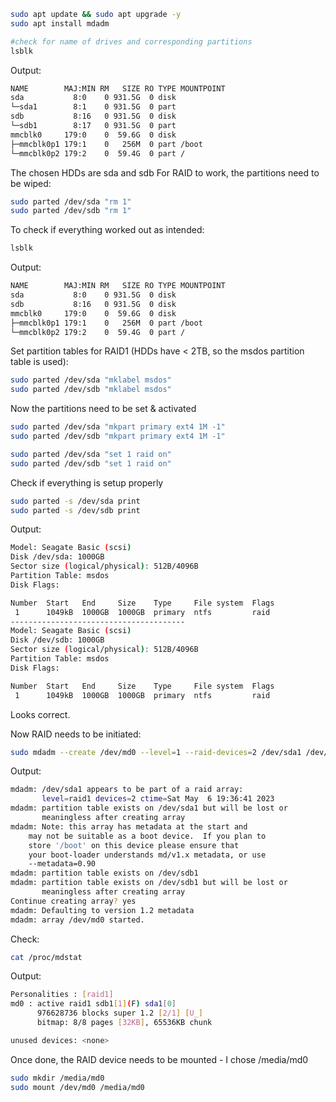 ```bash
sudo apt update && sudo apt upgrade -y
sudo apt install mdadm

#check for name of drives and corresponding partitions
lsblk
```
Output:
```bash
NAME        MAJ:MIN RM   SIZE RO TYPE MOUNTPOINT
sda           8:0    0 931.5G  0 disk
└─sda1        8:1    0 931.5G  0 part
sdb           8:16   0 931.5G  0 disk
└─sdb1        8:17   0 931.5G  0 part
mmcblk0     179:0    0  59.6G  0 disk
├─mmcblk0p1 179:1    0   256M  0 part /boot
└─mmcblk0p2 179:2    0  59.4G  0 part /
```

The chosen HDDs are sda and sdb
For RAID to work, the partitions need to be wiped:
```bash
sudo parted /dev/sda "rm 1"
sudo parted /dev/sdb "rm 1"
```

To check if everything worked out as intended: 
```bash
lsblk
```
Output:
```bash
NAME        MAJ:MIN RM   SIZE RO TYPE MOUNTPOINT
sda           8:0    0 931.5G  0 disk
sdb           8:16   0 931.5G  0 disk
mmcblk0     179:0    0  59.6G  0 disk
├─mmcblk0p1 179:1    0   256M  0 part /boot
└─mmcblk0p2 179:2    0  59.4G  0 part /
```

Set partition tables for RAID1 (HDDs have < 2TB, so the msdos partition table is used):
```bash
sudo parted /dev/sda "mklabel msdos"
sudo parted /dev/sdb "mklabel msdos"
```

Now the partitions need to be set & activated
```bash
sudo parted /dev/sda "mkpart primary ext4 1M -1"
sudo parted /dev/sdb "mkpart primary ext4 1M -1"

sudo parted /dev/sda "set 1 raid on"
sudo parted /dev/sdb "set 1 raid on"
```

Check if everything is setup properly
```bash
sudo parted -s /dev/sda print
sudo parted -s /dev/sdb print
```
Output:
```bash
Model: Seagate Basic (scsi)
Disk /dev/sda: 1000GB
Sector size (logical/physical): 512B/4096B
Partition Table: msdos
Disk Flags:

Number  Start   End     Size    Type     File system  Flags
 1      1049kB  1000GB  1000GB  primary  ntfs         raid
---------------------------------------
Model: Seagate Basic (scsi)
Disk /dev/sdb: 1000GB
Sector size (logical/physical): 512B/4096B
Partition Table: msdos
Disk Flags:

Number  Start   End     Size    Type     File system  Flags
 1      1049kB  1000GB  1000GB  primary  ntfs         raid
```
Looks correct.

Now RAID needs to be initiated:

```bash
sudo mdadm --create /dev/md0 --level=1 --raid-devices=2 /dev/sda1 /dev/sdb1
```
Output: 
```bash
mdadm: /dev/sda1 appears to be part of a raid array:
       level=raid1 devices=2 ctime=Sat May  6 19:36:41 2023
mdadm: partition table exists on /dev/sda1 but will be lost or
       meaningless after creating array
mdadm: Note: this array has metadata at the start and
    may not be suitable as a boot device.  If you plan to
    store '/boot' on this device please ensure that
    your boot-loader understands md/v1.x metadata, or use
    --metadata=0.90
mdadm: partition table exists on /dev/sdb1
mdadm: partition table exists on /dev/sdb1 but will be lost or
       meaningless after creating array
Continue creating array? yes
mdadm: Defaulting to version 1.2 metadata
mdadm: array /dev/md0 started.
```
Check:
```bash
cat /proc/mdstat
```
Output: 
```bash
Personalities : [raid1]
md0 : active raid1 sdb1[1](F) sda1[0]
      976628736 blocks super 1.2 [2/1] [U_]
      bitmap: 8/8 pages [32KB], 65536KB chunk

unused devices: <none>
```

Once done, the RAID device needs to be mounted - I chose /media/md0

```bash
sudo mkdir /media/md0
sudo mount /dev/md0 /media/md0
```
